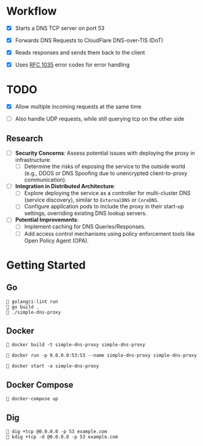 # Workflow

- [x] Starts a DNS TCP server on port 53

- [x] Forwards DNS Requests to CloudFlare DNS-over-TlS (DoT)

- [x] Reads responses and sends them back to the client

- [x] Uses [RFC 1035](https://www.rfc-editor.org/rfc/rfc1035#section-4.1.1) error codes for error handling

# TODO

- [x] Allow multiple incoming requests at the same time

- [ ] Also handle UDP requests, while still querying tcp on the other side

## Research

- [ ] **Security Concerns**: Assess potential issues with deploying the proxy in infrastructure:
  - [ ] Determine the risks of exposing the service to the outside world (e.g., DDOS or DNS Spoofing due to unencrypted client-to-proxy communication).

- [ ] **Integration in Distributed Architecture**:
  - [ ] Explore deploying the service as a controller for multi-cluster DNS (service discovery), similar to `ExternalDNS` or `CoreDNS`.
  - [ ] Configure application pods to include the proxy in their start-up settings, overriding existing DNS lookup servers.

- [ ] **Potential Improvements**:
  - [ ] Implement caching for DNS Queries/Responses.
  - [ ] Add access control mechanisms using policy enforcement tools like Open Policy Agent (OPA).

# Getting Started

## Go

```
 golangci-lint run
 go build .
 ./simple-dns-proxy 
```

## Docker

```
 docker build -t simple-dns-proxy simple-dns-proxy

 docker run -p 0.0.0.0:53:53 --name simple-dns-proxy simple-dns-proxy

 docker start -a simple-dns-proxy
```

## Docker Compose

```
 docker-compose up
```

## Dig

```
 dig +tcp @0.0.0.0 -p 53 example.com
 kdig +tcp -d @0.0.0.0 -p 53 example.com
```
